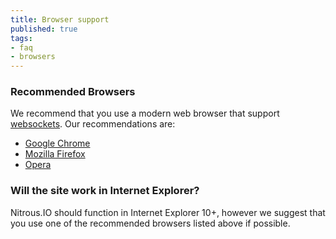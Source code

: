 ```yaml
---
title: Browser support
published: true
tags:
- faq
- browsers
---
```


### Recommended Browsers

We recommend that you use a modern web browser that support [websockets](http://en.wikipedia.org/wiki/WebSocket). Our recommendations are:

* [Google Chrome](https://www.google.com/intl/en/chrome/browser/)
* [Mozilla Firefox](http://www.mozilla.org/en-US/firefox/new/)
* [Opera](http://www.opera.com/download/)

### Will the site work in Internet Explorer?

Nitrous.IO should function in Internet Explorer 10+, however we suggest that you use one of the recommended browsers listed above if possible.
